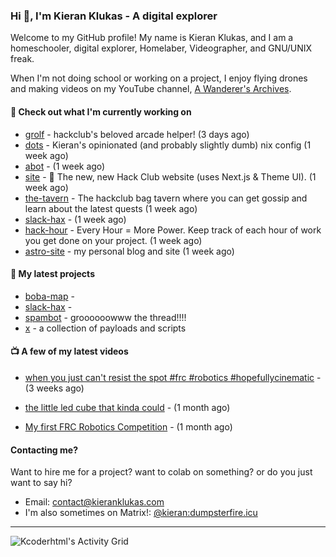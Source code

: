 ### Hi 👋, I'm Kieran Klukas - A digital explorer 

Welcome to my GitHub profile! My name is Kieran Klukas, and I am a homeschooler, digital explorer, Homelaber, Videographer, and GNU/UNIX freak.

When I'm not doing school or working on a project, I enjoy flying drones and making videos on my YouTube channel, [A Wanderer's Archives](https://youtube.com/@wanderer.archives).

#### 👷 Check out what I'm currently working on

- [grolf](https://github.com/kcoderhtml/grolf) - hackclub's beloved arcade helper! (3 days ago)
- [dots](https://github.com/kcoderhtml/dots) - Kieran's opinionated (and probably slightly dumb) nix config (1 week ago)
- [abot](https://github.com/kcoderhtml/abot) -  (1 week ago)
- [site](https://github.com/hackclub/site) - 🌈 The new, new Hack Club website (uses Next.js & Theme UI). (1 week ago)
- [the-tavern](https://github.com/kcoderhtml/the-tavern) - The hackclub bag tavern where you can get gossip and learn about the latest quests (1 week ago)
- [slack-hax](https://github.com/kcoderhtml/slack-hax) -  (1 week ago)
- [hack-hour](https://github.com/hackclub/hack-hour) - Every Hour = More Power. Keep track of each hour of work you get done on your project. (1 week ago)
- [astro-site](https://github.com/kcoderhtml/astro-site) - my personal blog and site (1 week ago)

#### 🌱 My latest projects

- [boba-map](https://github.com/kcoderhtml/boba-map) - 
- [slack-hax](https://github.com/kcoderhtml/slack-hax) - 
- [spambot](https://github.com/kcoderhtml/spambot) - groooooowww the thread!!!!
- [x](https://github.com/kcoderhtml/x) - a collection of payloads and scripts

#### 📺 A few of my latest videos

- [when you just can't resist the spot #frc #robotics #hopefullycinematic](https://www.youtube.com/watch?v=Y7SZ_TDleGM) - (3 weeks ago)

- [the little led cube that kinda could](https://www.youtube.com/watch?v=um7v7Y04vGw) - (1 month ago)

- [My first FRC Robotics Competition](https://www.youtube.com/watch?v=w_o2-eqkbCk) - (1 month ago)



#### Contacting me?

Want to hire me for a project? want to colab on something? or do you just want to say hi?

- Email: [contact@kieranklukas.com](mailto:contact@kieranklukas.com)
- I'm also sometimes on Matrix!: [@kieran:dumpsterfire.icu](https://matrix.to/#/@kieran.matrix.dumpsterfire.icu)

---

![Kcoderhtml's Activity Grid](https://raw.githubusercontent.com/kcoderhtml/kcoderhtml/output/github-contribution-grid-snake.svg)
